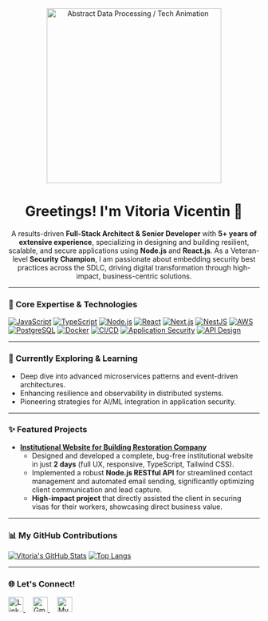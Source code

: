 <div align="center">
  <img src="https://media3.giphy.com/media/v1.Y2lkPTc5MGI3NjExYjl3cWVyMHU4MjZsaGdybXZkZjQ1NjhiaXJwd3AyaWM2bTlkaTk4NCZlcD12MV9pbnRlcm5hbF9naWZfYnlfaWQmY3Q9Zw/26tn33aiTi1jkl6H6/giphy.gif" alt="Abstract Data Processing / Tech Animation" width="350"/>
  <h1>Greetings! I'm Vitoria Vicentin 👋</h1>
  <p>
    A results-driven <strong>Full-Stack Architect & Senior Developer</strong> with <strong>5+ years of extensive experience</strong>,
    specializing in designing and building resilient, scalable, and secure applications using <strong>Node.js</strong> and <strong>React.js</strong>.
    As a Veteran-level <strong>Security Champion</strong>, I am passionate about embedding security best practices
    across the SDLC, driving digital transformation through high-impact, business-centric solutions.
  </p>
</div>

---

### 🚀 Core Expertise & Technologies

[![JavaScript](https://img.shields.io/badge/-JavaScript-F7DF1E?style=flat-square&logo=javascript&logoColor=black)](https://developer.mozilla.org/en-US/docs/Web/JavaScript)
[![TypeScript](https://img.shields.io/badge/-TypeScript-3178C6?style=flat-square&logo=typescript&logoColor=white)](https://www.typescriptlang.org/)
[![Node.js](https://img.shields.io/badge/-Node.js-339933?style=flat-square&logo=node.js&logoColor=white)](https://nodejs.org/)
[![React](https://img.shields.io/badge/-React-61DAFB?style=flat-square&logo=react&logoColor=black)](https://react.dev/)
[![Next.js](https://img.shields.io/badge/-Next.js-000000?style=flat-square&logo=next.js&logoColor=white)](https://nextjs.org/)
[![NestJS](https://img.shields.io/badge/-NestJS-E0234E?style=flat-square&logo=nestjs&logoColor=white)](https://nestjs.com/)
[![AWS](https://img.shields.io/badge/-AWS-FF9900?style=flat-square&logo=amazon-aws&logoColor=white)](https://aws.amazon.com/)
[![PostgreSQL](https://img.shields.io/badge/-PostgreSQL-4169E1?style=flat-square&logo=postgresql&logoColor=white)](https://www.postgresql.org/)
[![Docker](https://img.shields.io/badge/-Docker-2496ED?style=flat-square&logo=docker&logoColor=white)](https://www.docker.com/)
[![CI/CD](https://img.shields.io/badge/-CI%2FCD-orange?style=flat-square&logo=azure-devops&logoColor=white)](https://azure.microsoft.com/en-us/services/devops/)
[![Application Security](https://img.shields.io/badge/-App_Security-black?style=flat-square&logo=snyk&logoColor=white)](https://snyk.io/)
[![API Design](https://img.shields.io/badge/-API_Design-purple?style=flat-square&logo=openapi-initiative&logoColor=white)](https://www.openapis.org/)

---

### 🌱 Currently Exploring & Learning

* Deep dive into advanced microservices patterns and event-driven architectures.
* Enhancing resilience and observability in distributed systems.
* Pioneering strategies for AI/ML integration in application security.

---

### ✨ Featured Projects

* **[Institutional Website for Building Restoration Company](https://www.williamsoncountyinvestmentscorporation.com/)**
    * Designed and developed a complete, bug-free institutional website in just **2 days** (full UX, responsive, TypeScript, Tailwind CSS).
    * Implemented a robust **Node.js RESTful API** for streamlined contact management and automated email sending, significantly optimizing client communication and lead capture.
    * **High-impact project** that directly assisted the client in securing visas for their workers, showcasing direct business value.

---

### 📊 My GitHub Contributions

[![Vitoria's GitHub Stats](https://github-readme-stats.vercel.app/api?username=vitoriavicentin&show_icons=true&theme=dark&hide_border=true&include_all_commits=true)](https://github.com/anuraghazra/github-readme-stats)
[![Top Langs](https://github-readme-stats.vercel.app/api/top-langs/?username=vitoriavicentin&layout=compact&theme=dark&hide_border=true)](https://github.com/anuraghazra/github-readme-stats)

---

### 🌐 Let's Connect!

<p>
  <a href="https://linkedin.com/in/vitoriavicentin" target="_blank" rel="noopener noreferrer" style="margin-right: 15px;">
    <img alt="LinkedIn" width="30px" src="https://cdn.jsdelivr.net/npm/simple-icons@latest/icons/linkedin.svg" />
  </a>
  <a href="mailto:vitoriacmvicentin@gmail.com" style="margin-right: 15px;">
    <img alt="Gmail" width="30px" src="https://cdn.jsdelivr.net/npm/simple-icons@latest/icons/gmail.svg" />
  </a>
  <a href="[LINK_DO_SEU_CURRICULO_PDF_AQUI]" target="_blank" rel="noopener noreferrer">
    <img alt="My Resume" width="30px" src="https://cdn.jsdelivr.net/npm/simple-icons@latest/icons/googledocs.svg" />
  </a>
</p>
